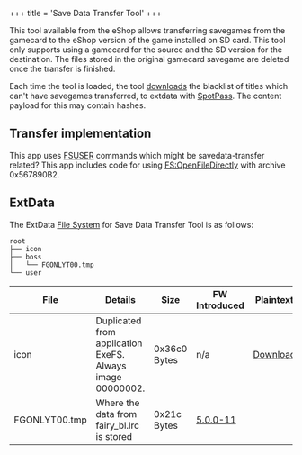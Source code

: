 +++
title = 'Save Data Transfer Tool'
+++

This tool available from the eShop allows transferring savegames from
the gamecard to the eShop version of the game installed on SD card. This
tool only supports using a gamecard for the source and the SD version
for the destination. The files stored in the original gamecard savegame
are deleted once the transfer is finished.

Each time the tool is loaded, the tool
[downloads](https://npdl.cdn.nintendowifi.net/p01/nsa/pZWhL0tyf4FMCt8r/FGONLYT/fairy_bl.lrc)
the blacklist of titles which can't have savegames transferred, to
extdata with [SpotPass](SpotPass "wikilink"). The content payload for
this may contain hashes.

## Transfer implementation

This app uses [FSUSER](Filesystem_services "wikilink") commands which
might be savedata-transfer related? This app includes code for using
[FS:OpenFileDirectly](FS:OpenFileDirectly "wikilink") with archive
0x567890B2.

## ExtData

The ExtData [File System](Extdata#Filesystem "wikilink") for Save Data
Transfer Tool is as follows:

```
root
├── icon
├── boss
│   └── FGONLYT00.tmp
└── user
```

| File          | Details                                                   | Size         | FW Introduced                   | Plaintext                                                                                            |
|---------------|-----------------------------------------------------------|--------------|---------------------------------|------------------------------------------------------------------------------------------------------|
| icon          | Duplicated from application ExeFS. Always image 00000002. | 0x36c0 Bytes | n/a                             | [Download](https://dl.dropboxusercontent.com/u/60710927/CTR/Sample/SaveDataTransferToolExtdata/icon) |
| FGONLYT00.tmp | Where the data from fairy_bl.lrc is stored                | 0x21c Bytes  | [5.0.0-11](5.0.0-11 "wikilink") |                                                                                                      |